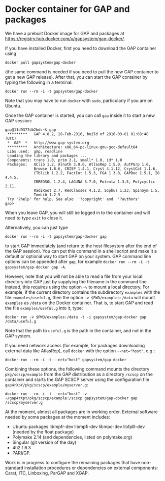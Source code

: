 # Docker container for GAP and packages

We have a prebuilt Docker image for GAP and packages at https://registry.hub.docker.com/u/gapsystem/gap-docker/.

If you have installed Docker, first you need to download the GAP container using
```
docker pull gapsystem/gap-docker
```
(the same command is needed if you need to pull the new GAP container to get a
new GAP release). After that, you can start the GAP container by typing the
following in a terminal:
```
docker run --rm -i -t gapsystem/gap-docker
```
Note that you may have to run `docker` with `sudo`, particularly if you are on Ubuntu.

Once the GAP container is started, you can call `gap` inside it to start a new GAP session:
```
gap@11d9377db2bd:~$ gap
 *********   GAP 4.8.2, 20-Feb-2016, build of 2016-03-01 01:08:48 (UTC)
 *  GAP  *   http://www.gap-system.org
 *********   Architecture: x86_64-pc-linux-gnu-gcc-default64
 Libs used:  gmp, readline
 Loading the library and packages ...
 Components: trans 1.0, prim 2.1, small* 1.0, id* 1.0
 Packages:   AClib 1.2, Alnuth 3.0.0, AtlasRep 1.5.0, AutPGrp 1.6, 
             Browse 1.8.6, CRISP 1.4.1, Cryst 4.1.12, CrystCat 1.1.6, 
             CTblLib 1.2.2, FactInt 1.5.3, FGA 1.3.0, GAPDoc 1.5.1, IO 4.4.5, 
             IRREDSOL 1.2.4, LAGUNA 3.7.0, Polenta 1.3.5, Polycyclic 2.11, 
             RadiRoot 2.7, ResClasses 4.1.2, Sophus 1.23, SpinSym 1.5, 
             TomLib 1.2.5
 Try '?help' for help. See also  '?copyright' and  '?authors'
gap> 
```
When you leave GAP, you will still be logged in to the container and will need to type `exit` to close it.

Alternatively, you can just type
```
docker run --rm -i -t gapsystem/gap-docker gap
```
to start GAP immediately (and return to the host filesystem after the end of the GAP session). You can put this command in a shell script and make it a default or optional way to start GAP on your system. GAP command line options can be appended after `gap`, for example `docker run --rm -i -t gapsystem/gap-docker gap -A`. 

However, note that you will not be able to read a file from your local directory into GAP just by supplying the filename in the command line. Instead, this requires using the option `-v` to mount a local directory. For example, if the current directory contains the subdirectory `examples` with the file `examples/useful.g`, then the option `-v $PWD/examples:/data` will mount `examples` as `/data` on the Docker container. That is, to start GAP and read the file `examples/useful.g` into it, type:
```
docker run -v $PWD/examples:/data -t -i gapsystem/gap-docker gap /data/useful.g
```
Note that the path to `useful.g` is the path in the container, and not in the GAP system.

If you need network access (for example, for packages downloading external data like AtlasRep), call `docker` with the option `--net="host"`, e.g.:
```
docker run --rm -i -t --net="host" gapsystem/gap-docker
```

Combining these options, the following command mounts the directory `pkg/scscp/example` from the GAP distribution as a directory `/scscp` on the container and starts the GAP SCSCP server using the configuration file `gap4rXpY/pkg/scscp/example/myserver.g`:
```
docker run --rm -i -t --net="host" -v ~/gap4rXpY/pkg/scscp/example:/scscp gapsystem/gap-docker gap /scscp/myserver.g
```

At the moment, almost all packages are in working order. External software needed by some packages at the moment includes:
* Ubuntu packages libmpfr-dev libmpfi-dev libmpc-dev libfplll-dev (needed by the float package)
* Polymake 2.14 (and dependencies, listed on polymake.org)
* Singular (git version of the day)
* 4ti2 1.6.3
* PARI/GP.

Work is in progress to configure the remaining packages that have non-standard installation procedures or dependencies on external components: Carat, ITC, Linboxing, ParGAP and XGAP.
